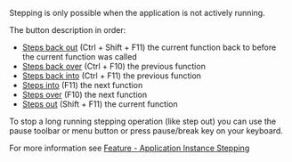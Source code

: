 Stepping is only possible when the application is not actively running.

The button description in order:
- [Steps back out](../../features/ApplicationInstanceStepping#step-back-out) (Ctrl + Shift + F11) the current function back to before the current function was called
- [Steps back over](../../features/ApplicationInstanceStepping#step-back-over) (Ctrl + F10) the previous function
- [Steps back into](../../features/ApplicationInstanceStepping#step-back-into) (Ctrl + F11) the previous function
- [Steps into](../../features/ApplicationInstanceStepping#step-into) (F11) the next function
- [Steps over](../../features/ApplicationInstanceStepping#step-over) (F10) the next function
- [Steps out](../../features/ApplicationInstanceStepping#step-out) (Shift + F11) the current function

To stop a long running stepping operation (like step out) you can use the pause toolbar or menu button or press pause/break key on your keyboard.

For more information see [Feature - Application Instance Stepping](../../features/ApplicationInstanceStepping)